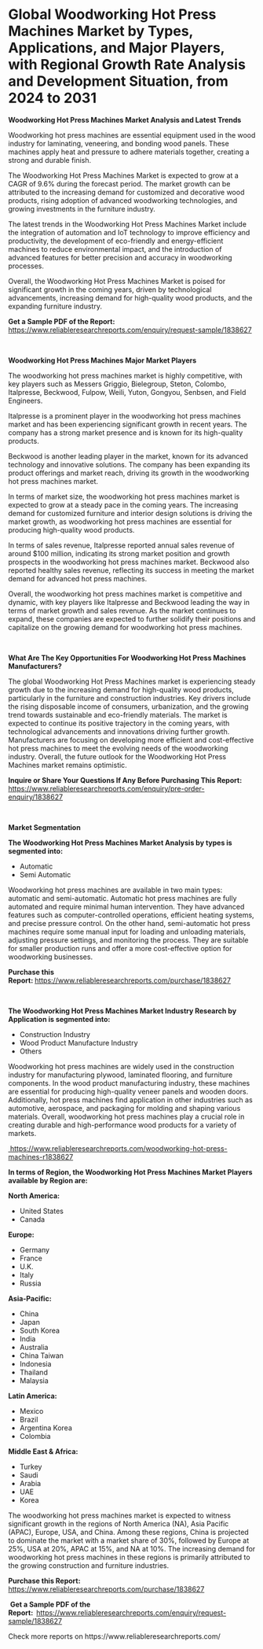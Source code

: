 <p><h1>Global Woodworking Hot Press Machines Market by Types, Applications, and Major Players, with Regional Growth Rate Analysis and Development Situation, from 2024 to 2031</h1></p><p><strong>Woodworking Hot Press Machines Market Analysis and Latest Trends</strong></p>
<p><p>Woodworking hot press machines are essential equipment used in the wood industry for laminating, veneering, and bonding wood panels. These machines apply heat and pressure to adhere materials together, creating a strong and durable finish.</p><p>The Woodworking Hot Press Machines Market is expected to grow at a CAGR of 9.6% during the forecast period. The market growth can be attributed to the increasing demand for customized and decorative wood products, rising adoption of advanced woodworking technologies, and growing investments in the furniture industry.</p><p>The latest trends in the Woodworking Hot Press Machines Market include the integration of automation and IoT technology to improve efficiency and productivity, the development of eco-friendly and energy-efficient machines to reduce environmental impact, and the introduction of advanced features for better precision and accuracy in woodworking processes.</p><p>Overall, the Woodworking Hot Press Machines Market is poised for significant growth in the coming years, driven by technological advancements, increasing demand for high-quality wood products, and the expanding furniture industry.</p></p>
<p><strong>Get a Sample PDF of the Report:&nbsp;</strong> <a href="https://www.reliableresearchreports.com/enquiry/request-sample/1838627">https://www.reliableresearchreports.com/enquiry/request-sample/1838627</a></p>
<p>&nbsp;</p>
<p><strong>Woodworking Hot Press Machines Major Market Players</strong></p>
<p><p>The woodworking hot press machines market is highly competitive, with key players such as Messers Griggio, Bielegroup, Steton, Colombo, Italpresse, Beckwood, Fulpow, Weili, Yuton, Gongyou, Senbsen, and Field Engineers. </p><p>Italpresse is a prominent player in the woodworking hot press machines market and has been experiencing significant growth in recent years. The company has a strong market presence and is known for its high-quality products. </p><p>Beckwood is another leading player in the market, known for its advanced technology and innovative solutions. The company has been expanding its product offerings and market reach, driving its growth in the woodworking hot press machines market. </p><p>In terms of market size, the woodworking hot press machines market is expected to grow at a steady pace in the coming years. The increasing demand for customized furniture and interior design solutions is driving the market growth, as woodworking hot press machines are essential for producing high-quality wood products. </p><p>In terms of sales revenue, Italpresse reported annual sales revenue of around $100 million, indicating its strong market position and growth prospects in the woodworking hot press machines market. Beckwood also reported healthy sales revenue, reflecting its success in meeting the market demand for advanced hot press machines. </p><p>Overall, the woodworking hot press machines market is competitive and dynamic, with key players like Italpresse and Beckwood leading the way in terms of market growth and sales revenue. As the market continues to expand, these companies are expected to further solidify their positions and capitalize on the growing demand for woodworking hot press machines.</p></p>
<p>&nbsp;</p>
<p><strong>What Are The Key Opportunities For Woodworking Hot Press Machines Manufacturers?</strong></p>
<p><p>The global Woodworking Hot Press Machines market is experiencing steady growth due to the increasing demand for high-quality wood products, particularly in the furniture and construction industries. Key drivers include the rising disposable income of consumers, urbanization, and the growing trend towards sustainable and eco-friendly materials. The market is expected to continue its positive trajectory in the coming years, with technological advancements and innovations driving further growth. Manufacturers are focusing on developing more efficient and cost-effective hot press machines to meet the evolving needs of the woodworking industry. Overall, the future outlook for the Woodworking Hot Press Machines market remains optimistic.</p></p>
<p><strong>Inquire or Share Your Questions If Any Before Purchasing This Report:</strong> <a href="https://www.reliableresearchreports.com/enquiry/pre-order-enquiry/1838627">https://www.reliableresearchreports.com/enquiry/pre-order-enquiry/1838627</a></p>
<p>&nbsp;</p>
<p><strong>Market Segmentation</strong></p>
<p><strong>The Woodworking Hot Press Machines Market Analysis by types is segmented into:</strong></p>
<p><ul><li>Automatic</li><li>Semi Automatic</li></ul></p>
<p><p>Woodworking hot press machines are available in two main types: automatic and semi-automatic. Automatic hot press machines are fully automated and require minimal human intervention. They have advanced features such as computer-controlled operations, efficient heating systems, and precise pressure control. On the other hand, semi-automatic hot press machines require some manual input for loading and unloading materials, adjusting pressure settings, and monitoring the process. They are suitable for smaller production runs and offer a more cost-effective option for woodworking businesses.</p></p>
<p><strong>Purchase this Report:&nbsp;</strong><a href="https://www.reliableresearchreports.com/purchase/1838627">https://www.reliableresearchreports.com/purchase/1838627</a></p>
<p>&nbsp;</p>
<p><strong>The Woodworking Hot Press Machines Market Industry Research by Application is segmented into:</strong></p>
<p><ul><li>Construction Industry</li><li>Wood Product Manufacture Industry</li><li>Others</li></ul></p>
<p><p>Woodworking hot press machines are widely used in the construction industry for manufacturing plywood, laminated flooring, and furniture components. In the wood product manufacturing industry, these machines are essential for producing high-quality veneer panels and wooden doors. Additionally, hot press machines find application in other industries such as automotive, aerospace, and packaging for molding and shaping various materials. Overall, woodworking hot press machines play a crucial role in creating durable and high-performance wood products for a variety of markets.</p></p>
<p><a href="https://www.reliableresearchreports.com/woodworking-hot-press-machines-r1838627">&nbsp;https://www.reliableresearchreports.com/woodworking-hot-press-machines-r1838627</a></p>
<p><strong>In terms of Region, the Woodworking Hot Press Machines Market Players available by Region are:</strong></p>
<p>
    <p> <strong> North America: </strong>
        <ul>
            <li>United States</li>
            <li>Canada</li>
        </ul>
        </p> 
    <p> <strong> Europe: </strong>
        <ul>
            <li>Germany</li>
            <li>France</li>
            <li>U.K.</li>
            <li>Italy</li>
            <li>Russia</li>
        </ul>
        </p> 
    <p> <strong> Asia-Pacific: </strong>
        <ul>
            <li>China</li>
            <li>Japan</li>
            <li>South Korea</li>
            <li>India</li>
            <li>Australia</li>
            <li>China Taiwan</li>
            <li>Indonesia</li>
            <li>Thailand</li>
            <li>Malaysia</li>
        </ul>
        </p> 
    <p> <strong> Latin America: </strong>
        <ul>
            <li>Mexico</li>
            <li>Brazil</li>
            <li>Argentina Korea</li>
            <li>Colombia</li>
        </ul>
        </p> 
    <p> <strong> Middle East & Africa: </strong>
        <ul>
            <li>Turkey</li>
            <li>Saudi</li>
            <li>Arabia</li>
            <li>UAE</li>
            <li>Korea</li>
        </ul>
    </p>
    </p>
<p><p>The woodworking hot press machines market is expected to witness significant growth in the regions of North America (NA), Asia Pacific (APAC), Europe, USA, and China. Among these regions, China is projected to dominate the market with a market share of 30%, followed by Europe at 25%, USA at 20%, APAC at 15%, and NA at 10%. The increasing demand for woodworking hot press machines in these regions is primarily attributed to the growing construction and furniture industries.</p></p>
<p><strong>Purchase this Report: </strong><a href="https://www.reliableresearchreports.com/purchase/1838627">https://www.reliableresearchreports.com/purchase/1838627</a></p>
<p>&nbsp;<strong>Get a Sample PDF of the Report:&nbsp;&nbsp;</strong><a href="https://www.reliableresearchreports.com/enquiry/request-sample/1838627">https://www.reliableresearchreports.com/enquiry/request-sample/1838627</a></p>
<p><strong></strong></p>
<p>Check more reports on https://www.reliableresearchreports.com/</p>